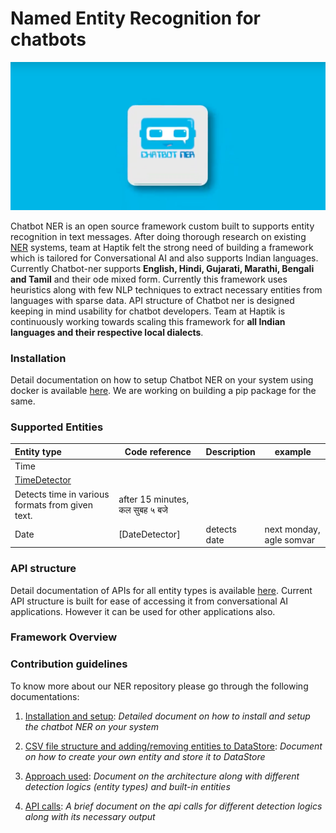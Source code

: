 # Named Entity Recognition for chatbots

![chatbotner logo](docs/images/chatbotner_logo.png)

Chatbot NER is an open source framework custom built to supports entity recognition in text messages. After doing
thorough research on existing [NER](https://en.wikipedia.org/wiki/Named-entity_recognition) systems, team at Haptik felt
the strong need of building a framework which is tailored for Conversational AI and also supports Indian languages.
Currently Chatbot-ner supports **English, Hindi, Gujarati, Marathi, Bengali and Tamil** and their ode mixed form.
Currently this framework uses heuristics along with few NLP techniques to extract necessary entities from languages
with sparse data. API structure of Chatbot ner is designed keeping in mind usability for chatbot developers. Team at
Haptik is continuously working towards scaling this framework for **all Indian languages and their respective local
dialects**.

### **Installation**
Detail documentation on how to setup Chatbot NER on your system using docker is available [here](docs/install.md). We
are working on building a pip package for the same.

### **Supported Entities**

| Entity type   | Code reference       | Description                              | example                           |
| :------------ | -------------------- | :--------------------------------------- | --------------------------------- |
| Time          |
[TimeDetector](https://github.com/hellohaptik/chatbot_ner/tree/develop/ner_v2/detectors/temporal/time) |
Detects time in various formats from given text. | after 15 minutes, कल सुबह ५ बजे |
 Date | [DateDetector] | detects date | next monday, agle somvar|

### **API structure**
Detail documentation of APIs for all entity types is available [here](docs/api_call.md). Current API structure is
built for ease of accessing it from conversational AI applications. However it can be used for other applications also.

### **Framework Overview**

### **Contribution guidelines**




To know more about our NER repository please go through the following documentations:

1. [Installation and setup](docs/install.md): *Detailed document on how to install and setup the chatbot NER on your system*

2. [CSV file structure and adding/removing entities to DataStore](docs/adding_entities.md): *Document on how to create your own entity and store it to DataStore*

3. [Approach used](docs/approach.md): *Document on the architecture along with different detection logics (entity types) and built-in entities*

4. [API calls](docs/api_call.md): *A brief document on the api calls for different detection logics along with its necessary output*
